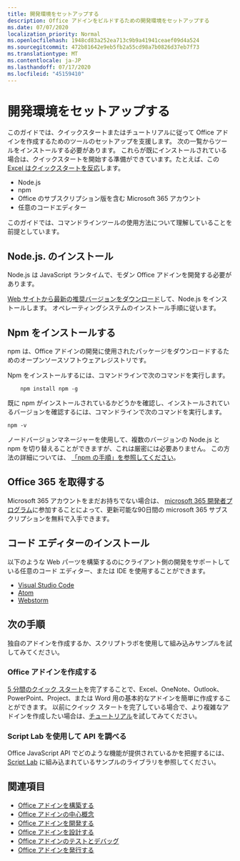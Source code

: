 ```yaml
---
title: 開発環境をセットアップする
description: Office アドインをビルドするための開発環境をセットアップする
ms.date: 07/07/2020
localization_priority: Normal
ms.openlocfilehash: 1948cd83a252ea713c9b9a41941ceaef09d4a524
ms.sourcegitcommit: 472b81642e9eb5fb2a55cd98a7b0826d37eb7f73
ms.translationtype: MT
ms.contentlocale: ja-JP
ms.lasthandoff: 07/17/2020
ms.locfileid: "45159410"
---
```

# <a name="set-up-your-development-environment"></a>開発環境をセットアップする

このガイドでは、クイックスタートまたはチュートリアルに従って Office アドインを作成するためのツールのセットアップを支援します。 次の一覧からツールをインストールする必要があります。 これらが既にインストールされている場合は、クイックスタートを開始する準備ができています。たとえば、この[Excel はクイックスタートを反応](../quickstarts/excel-quickstart-react.md)します。

- Node.js
- npm
- Office のサブスクリプション版を含む Microsoft 365 アカウント
- 任意のコードエディター

このガイドでは、コマンドラインツールの使用方法について理解していることを前提としています。 

## <a name="install-nodejs"></a>Node.js. のインストール

Node.js は JavaScript ランタイムで、モダン Office アドインを開発する必要があります。

[Web サイトから最新の推奨バージョンをダウンロード](https://nodejs.org)して、Node.js をインストールします。 オペレーティングシステムのインストール手順に従います。

## <a name="install-npm"></a>Npm をインストールする

npm は、Office アドインの開発に使用されたパッケージをダウンロードするためのオープンソースソフトウェアレジストリです。

Npm をインストールするには、コマンドラインで次のコマンドを実行します。

```command&nbsp;line
    npm install npm -g
```

既に npm がインストールされているかどうかを確認し、インストールされているバージョンを確認するには、コマンドラインで次のコマンドを実行します。

```command&nbsp;line
npm -v
```

ノードバージョンマネージャーを使用して、複数のバージョンの Node.js と npm を切り替えることができますが、これは厳密には必要ありません。 この方法の詳細については、 [「npm の手順」を参照してください](https://docs.npmjs.com/downloading-and-installing-node-js-and-npm)。

## <a name="get-office-365"></a>Office 365 を取得する

Microsoft 365 アカウントをまだお持ちでない場合は、 [microsoft 365 開発者プログラム](https://developer.microsoft.com/office/dev-program)に参加することによって、更新可能な90日間の microsoft 365 サブスクリプションを無料で入手できます。

## <a name="install-a-code-editor"></a>コード エディターのインストール

以下のような Web パーツを構築するのにクライアント側の開発をサポートしている任意のコード エディター、または IDE を使用することができます。

- [Visual Studio Code](https://code.visualstudio.com/)
- [Atom](https://atom.io)
- [Webstorm](https://www.jetbrains.com/webstorm)

## <a name="next-steps"></a>次の手順

独自のアドインを作成するか、スクリプトラボを使用して組み込みサンプルを試してみてください。

### <a name="create-an-office-add-in"></a>Office アドインを作成する

[5 分間のクイック スタート](/office/dev/add-ins/)を完了することで、Excel、OneNote、Outlook、PowerPoint、Project、または Word 用の基本的なアドインを簡単に作成することができます。 以前にクイック スタートを完了している場合で、より複雑なアドインを作成したい場合は、[チュートリアル](/office/dev/add-ins/)を試してみてください。

### <a name="explore-the-apis-with-script-lab"></a>Script Lab を使用して API を調べる

Office JavaScript API でどのような機能が提供されているかを把握するには、[Script Lab](explore-with-script-lab.md) に組み込まれているサンプルのライブラリを参照してください。

## <a name="see-also"></a>関連項目

- [Office アドインを構築する](../overview/office-add-ins-fundamentals.md)
- [Office アドインの中心概念](../overview/core-concepts-office-add-ins.md)
- [Office アドインを開発する](../develop/develop-overview.md)
- [Office アドインを設計する](../design/add-in-design.md)
- [Office アドインのテストとデバッグ](../testing/test-debug-office-add-ins.md)
- [Office アドインを発行する](../publish/publish.md)
